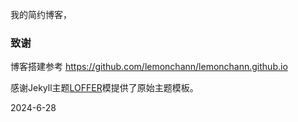 我的简约博客，

### 致谢
博客搭建参考 https://github.com/lemonchann/lemonchann.github.io

感谢Jekyll主题[LOFFER](https://fromendworld.github.io/LOFFER/)模提供了原始主题模板。

2024-6-28 
